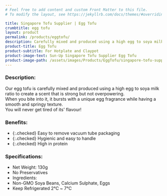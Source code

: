 ```yaml
---
# Feel free to add content and custom Front Matter to this file.
# To modify the layout, see https://jekyllrb.com/docs/themes/#overriding-theme-defaults

title: Singapore Tofu Supplier | Egg Tofu
crumbtitle: egg tofu
layout: product
permalink: /products/eggtofu/
description: Carefully mixed and produced using a high egg to soya milk ratio, it gives an unmistakably strong-but-not-overpowering egg fragrance while having a smooth and springy texture all at the same time.
product-title: Egg Tofu
product-subtitle: For Hotplate and Claypot
product-image-text: Sun-Up Singapore Tofu Supplier Egg Tofu
product-image-path: /assets/images/Products/EggTofu/singapore-tofu-supplier-sun-up-egg-tofu.jpg
---
```


### Description:
Our egg tofu is carefully mixed and produced using a high egg to soya milk ratio to create a scent that is strong but not overpowering.<br>
When you bite into it, it bursts with a unique egg fragrance while having a smooth and springy texture.<br>
You will never get tired of its' flavour!

### Benefits:
- {:.checked} Easy to remove vacuum tube packaging
- {:.checked} Hygienic and easy to handle
- {:.checked} High in protein

### Specifications:
-  Net Weight: 130g
-  No Preservatives
-  Ingredients:
-  Non-GMO Soya Beans, Calcium Sulphate, Eggs
-  Keep Refrigerated 2℃ ~ 7℃
